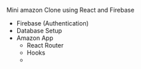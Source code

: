 Mini amazon Clone using React and Firebase

* Firebase (Authentication)
* Database Setup
* Amazon App
  * React Router
  * Hooks
  *
